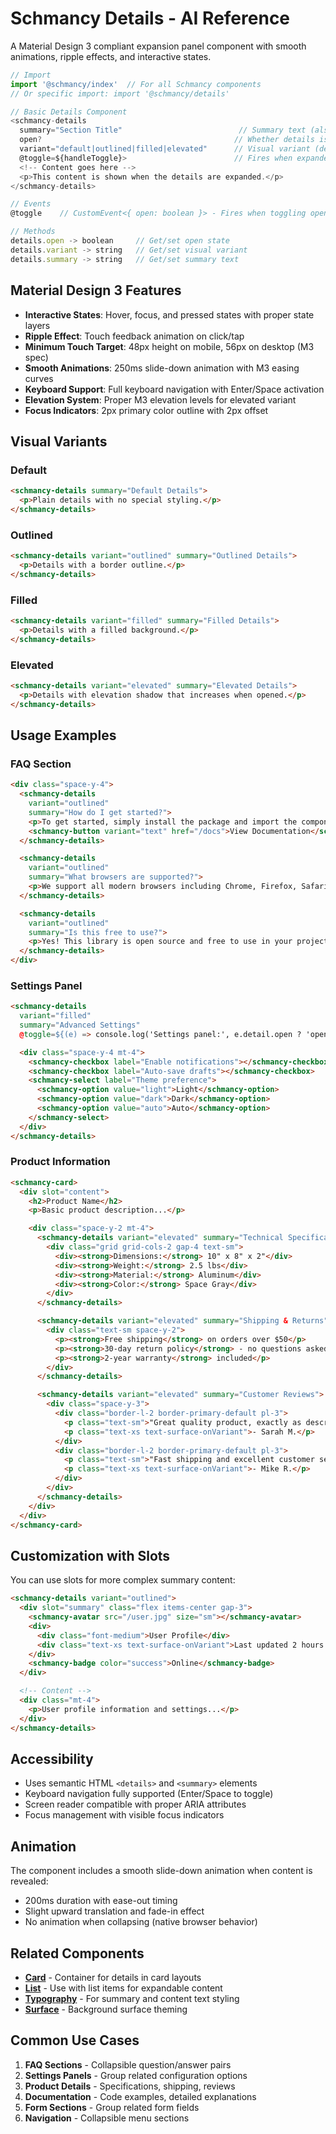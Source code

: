 # Schmancy Details - AI Reference

A Material Design 3 compliant expansion panel component with smooth animations, ripple effects, and interactive states.

```js
// Import
import '@schmancy/index'  // For all Schmancy components
// Or specific import: import '@schmancy/details'

// Basic Details Component
<schmancy-details
  summary="Section Title"                          // Summary text (also via slot)
  open?                                           // Whether details is expanded (default: false)
  variant="default|outlined|filled|elevated"      // Visual variant (default: "default")
  @toggle=${handleToggle}>                        // Fires when expanded/collapsed
  <!-- Content goes here -->
  <p>This content is shown when the details are expanded.</p>
</schmancy-details>

// Events
@toggle    // CustomEvent<{ open: boolean }> - Fires when toggling open/closed state

// Methods
details.open -> boolean     // Get/set open state
details.variant -> string   // Get/set visual variant
details.summary -> string   // Get/set summary text
```

## Material Design 3 Features

- **Interactive States**: Hover, focus, and pressed states with proper state layers
- **Ripple Effect**: Touch feedback animation on click/tap
- **Minimum Touch Target**: 48px height on mobile, 56px on desktop (M3 spec)
- **Smooth Animations**: 250ms slide-down animation with M3 easing curves
- **Keyboard Support**: Full keyboard navigation with Enter/Space activation
- **Elevation System**: Proper M3 elevation levels for elevated variant
- **Focus Indicators**: 2px primary color outline with 2px offset

## Visual Variants

### Default
```html
<schmancy-details summary="Default Details">
  <p>Plain details with no special styling.</p>
</schmancy-details>
```

### Outlined
```html
<schmancy-details variant="outlined" summary="Outlined Details">
  <p>Details with a border outline.</p>
</schmancy-details>
```

### Filled
```html
<schmancy-details variant="filled" summary="Filled Details">
  <p>Details with a filled background.</p>
</schmancy-details>
```

### Elevated
```html
<schmancy-details variant="elevated" summary="Elevated Details">
  <p>Details with elevation shadow that increases when opened.</p>
</schmancy-details>
```

## Usage Examples

### FAQ Section
```html
<div class="space-y-4">
  <schmancy-details
    variant="outlined"
    summary="How do I get started?">
    <p>To get started, simply install the package and import the components you need.</p>
    <schmancy-button variant="text" href="/docs">View Documentation</schmancy-button>
  </schmancy-details>

  <schmancy-details
    variant="outlined"
    summary="What browsers are supported?">
    <p>We support all modern browsers including Chrome, Firefox, Safari, and Edge.</p>
  </schmancy-details>

  <schmancy-details
    variant="outlined"
    summary="Is this free to use?">
    <p>Yes! This library is open source and free to use in your projects.</p>
  </schmancy-details>
</div>
```

### Settings Panel
```html
<schmancy-details
  variant="filled"
  summary="Advanced Settings"
  @toggle=${(e) => console.log('Settings panel:', e.detail.open ? 'opened' : 'closed')}>

  <div class="space-y-4 mt-4">
    <schmancy-checkbox label="Enable notifications"></schmancy-checkbox>
    <schmancy-checkbox label="Auto-save drafts"></schmancy-checkbox>
    <schmancy-select label="Theme preference">
      <schmancy-option value="light">Light</schmancy-option>
      <schmancy-option value="dark">Dark</schmancy-option>
      <schmancy-option value="auto">Auto</schmancy-option>
    </schmancy-select>
  </div>
</schmancy-details>
```

### Product Information
```html
<schmancy-card>
  <div slot="content">
    <h2>Product Name</h2>
    <p>Basic product description...</p>

    <div class="space-y-2 mt-4">
      <schmancy-details variant="elevated" summary="Technical Specifications">
        <div class="grid grid-cols-2 gap-4 text-sm">
          <div><strong>Dimensions:</strong> 10" x 8" x 2"</div>
          <div><strong>Weight:</strong> 2.5 lbs</div>
          <div><strong>Material:</strong> Aluminum</div>
          <div><strong>Color:</strong> Space Gray</div>
        </div>
      </schmancy-details>

      <schmancy-details variant="elevated" summary="Shipping & Returns">
        <div class="text-sm space-y-2">
          <p><strong>Free shipping</strong> on orders over $50</p>
          <p><strong>30-day return policy</strong> - no questions asked</p>
          <p><strong>2-year warranty</strong> included</p>
        </div>
      </schmancy-details>

      <schmancy-details variant="elevated" summary="Customer Reviews">
        <div class="space-y-3">
          <div class="border-l-2 border-primary-default pl-3">
            <p class="text-sm">"Great quality product, exactly as described."</p>
            <p class="text-xs text-surface-onVariant">- Sarah M.</p>
          </div>
          <div class="border-l-2 border-primary-default pl-3">
            <p class="text-sm">"Fast shipping and excellent customer service."</p>
            <p class="text-xs text-surface-onVariant">- Mike R.</p>
          </div>
        </div>
      </schmancy-details>
    </div>
  </div>
</schmancy-card>
```

## Customization with Slots

You can use slots for more complex summary content:

```html
<schmancy-details variant="outlined">
  <div slot="summary" class="flex items-center gap-3">
    <schmancy-avatar src="/user.jpg" size="sm"></schmancy-avatar>
    <div>
      <div class="font-medium">User Profile</div>
      <div class="text-xs text-surface-onVariant">Last updated 2 hours ago</div>
    </div>
    <schmancy-badge color="success">Online</schmancy-badge>
  </div>

  <!-- Content -->
  <div class="mt-4">
    <p>User profile information and settings...</p>
  </div>
</schmancy-details>
```

## Accessibility

- Uses semantic HTML `<details>` and `<summary>` elements
- Keyboard navigation fully supported (Enter/Space to toggle)
- Screen reader compatible with proper ARIA attributes
- Focus management with visible focus indicators

## Animation

The component includes a smooth slide-down animation when content is revealed:
- 200ms duration with ease-out timing
- Slight upward translation and fade-in effect
- No animation when collapsing (native browser behavior)

## Related Components

- **[Card](./card.md)** - Container for details in card layouts
- **[List](./list.md)** - Use with list items for expandable content
- **[Typography](./typography.md)** - For summary and content text styling
- **[Surface](./surface.md)** - Background surface theming

## Common Use Cases

1. **FAQ Sections** - Collapsible question/answer pairs
2. **Settings Panels** - Group related configuration options
3. **Product Details** - Specifications, shipping, reviews
4. **Documentation** - Code examples, detailed explanations
5. **Form Sections** - Group related form fields
6. **Navigation** - Collapsible menu sections